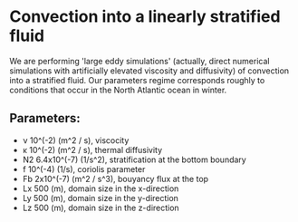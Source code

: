 # Convection into a linearly stratified fluid

We are performing 'large eddy simulations' (actually, direct numerical 
simulations with artificially elevated viscosity and diffusivity)
of convection into a stratified fluid. 
Our parameters regime corresponds roughly to conditions that
occur in the North Atlantic ocean in winter.

## Parameters:

* ν    10^(-2)       (m^2 / s),   viscocity
* κ    10^(-2)       (m^2 / s),   thermal diffusivity
* N2   6.4x10^(-7)   (1/s^2),     stratification at the bottom boundary
* f    10^(-4)       (1/s),       coriolis parameter
* Fb   2x10^(-7)     (m^2 / s^3), bouyancy flux at the top
* Lx   500           (m),         domain size in the x-direction
* Ly   500           (m),         domain size in the y-direction
* Lz   500           (m),         domain size in the z-direction
